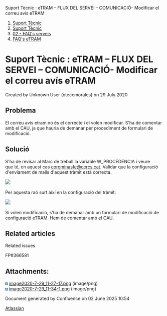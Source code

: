 Suport Tècnic : eTRAM – FLUX DEL SERVEI – COMUNICACIÓ- Modificar el correu avís eTRAM  

1.  [Suport Tècnic](index.html)
2.  [Suport Tècnic](13893782.html)
3.  [02 - FAQ's serveis](26313393.html)
4.  [FAQ's eTRAM](28705567.html)

Suport Tècnic : eTRAM – FLUX DEL SERVEI – COMUNICACIÓ- Modificar el correu avís eTRAM
=====================================================================================

Created by Unknown User (oteccmorales) on 29 July 2020

Problema
--------

El correu avís etram no és el correcte i el volen modificar. S'ha de comentar amb el CAU, ja que hauria de demanar per procediment de formulari de modificació.

Solució
-------

S'ha de revisar al Marc de treball la variable W\_PROCEDENCIA i veure que té, en aquest cas [corominasfe@cercs.cat](mailto:corominasfe@cercs.cat). Validar que la configuració d'enviament de mails d'aquest tràmit està correcta.

![](attachments/41518278/41518279.png)

Per aquesta raó surt així en la configuració del tràmit:

![](attachments/41518278/41518280.png)

  

Si volen modificació, s'ha de demanar amb un formulari de modificació de configuració eTRAM. Hem de comentar amb el CAU.

Related articles
----------------

  

Related issues

FP#366581

Attachments:
------------

![](images/icons/bullet_blue.gif) [image2020-7-29\_11-27-17.png](attachments/41518278/41518279.png) (image/png)  
![](images/icons/bullet_blue.gif) [image2020-7-29\_11-34-1.png](attachments/41518278/41518280.png) (image/png)  

Document generated by Confluence on 02 June 2025 10:54

[Atlassian](http://www.atlassian.com/)